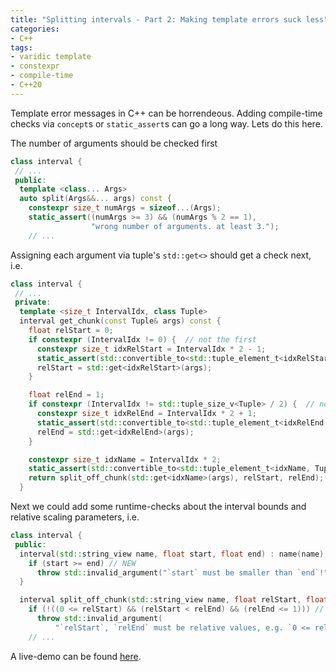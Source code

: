 ```yaml
---
title: "Splitting intervals - Part 2: Making template errors suck less"
categories:
- C++
tags:
- varidic template
- constexpr
- compile-time
- C++20
---
```


Template error messages in C++ can be horrendeous.
Adding compile-time checks via `concept`s or `static_assert`s can go a long way.
Lets do this here.

The number of arguments should be checked first
```cpp
class interval {
 // ...
 public:
  template <class... Args>
  auto split(Args&&... args) const {
    constexpr size_t numArgs = sizeof...(Args);
    static_assert((numArgs >= 3) && (numArgs % 2 == 1),
                  "wrong number of arguments. at least 3.");
    // ...                  
```

Assigning each argument via tuple's `std::get<>` should get a check next, i.e.
```cpp
class interval {
 // ...
 private:
  template <size_t IntervalIdx, class Tuple>
  interval get_chunk(const Tuple& args) const {
    float relStart = 0;
    if constexpr (IntervalIdx != 0) {  // not the first
      constexpr size_t idxRelStart = IntervalIdx * 2 - 1;                                   // NEW
      static_assert(std::convertible_to<std::tuple_element_t<idxRelStart, Tuple>, float>);  // NEW
      relStart = std::get<idxRelStart>(args);
    }

    float relEnd = 1;
    if constexpr (IntervalIdx != std::tuple_size_v<Tuple> / 2) {  // not the last
      constexpr size_t idxRelEnd = IntervalIdx * 2 + 1;                                   // NEW
      static_assert(std::convertible_to<std::tuple_element_t<idxRelEnd, Tuple>, float>);  // NEW
      relEnd = std::get<idxRelEnd>(args);
    }

    constexpr size_t idxName = IntervalIdx * 2;                                                 // NEW
    static_assert(std::convertible_to<std::tuple_element_t<idxName, Tuple>, std::string_view>); // NEW
    return split_off_chunk(std::get<idxName>(args), relStart, relEnd);
  }
```

Next we could add some runtime-checks about the interval bounds and relative scaling parameters, i.e.
```cpp
class interval {
 public:
  interval(std::string_view name, float start, float end) : name(name), start(start), end(end) {
    if (start >= end) // NEW
      throw std::invalid_argument("`start` must be smaller than `end`!"); 
  }

  interval split_off_chunk(std::string_view name, float relStart, float relEnd) const {
    if (!((0 <= relStart) && (relStart < relEnd) && (relEnd <= 1))) // NEW
      throw std::invalid_argument(
          "`relStart`, `relEnd` must be relative values, e.g. `0 <= relStart < relEnd <= 1`!");
    // ...
```

A live-demo can be found [here](https://godbolt.org/z/qboaa1j1n).